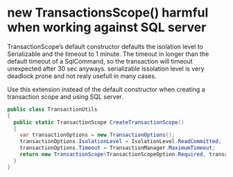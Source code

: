 # new TransactionsScope() harmful when working against SQL server

TransactionScope’s default constructor defaults the isolation level to Serializable and the timeout to 1 minute. The timeout in longer than the default timeout of a SqlCommand, so the transaction will timeout unexpected after 30 sec anyways. serializable issolation level is very deadlock prone and not realy usefull in many cases.

Use this extension instead of the default constructor when creating a transaction scope and using SQL server.

```csharp
public class TransactionUtils 
{
  public static TransactionScope CreateTransactionScope()
  {
    var transactionOptions = new TransactionOptions();
    transactionOptions.IsolationLevel = IsolationLevel.ReadCommitted;
    transactionOptions.Timeout = TransactionManager.MaximumTimeout;
    return new TransactionScope(TransactionScopeOption.Required, transactionOptions);
  }
}

```

